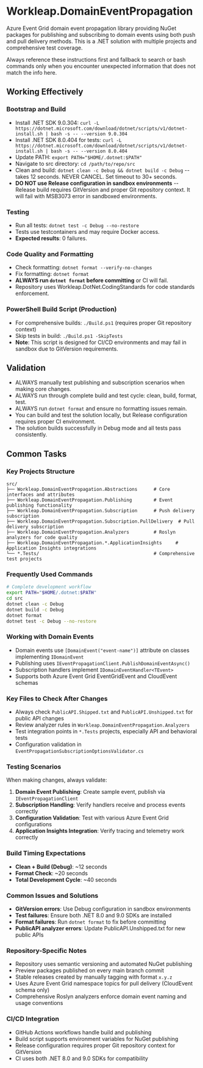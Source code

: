 # Workleap.DomainEventPropagation

Azure Event Grid domain event propagation library providing NuGet packages for publishing and subscribing to domain events using both push and pull delivery methods. This is a .NET solution with multiple projects and comprehensive test coverage.

Always reference these instructions first and fallback to search or bash commands only when you encounter unexpected information that does not match the info here.

## Working Effectively

### Bootstrap and Build
- Install .NET SDK 9.0.304: `curl -L https://dotnet.microsoft.com/download/dotnet/scripts/v1/dotnet-install.sh | bash -s -- --version 9.0.304`
- Install .NET SDK 8.0.404 for tests: `curl -L https://dotnet.microsoft.com/download/dotnet/scripts/v1/dotnet-install.sh | bash -s -- --version 8.0.404`
- Update PATH: `export PATH="$HOME/.dotnet:$PATH"`
- Navigate to src directory: `cd /path/to/repo/src`
- Clean and build: `dotnet clean -c Debug && dotnet build -c Debug` -- takes 12 seconds. NEVER CANCEL. Set timeout to 30+ seconds.
- **DO NOT use Release configuration in sandbox environments** -- Release build requires GitVersion and proper Git repository context. It will fail with MSB3073 error in sandboxed environments.

### Testing
- Run all tests: `dotnet test -c Debug --no-restore`
- Tests use testcontainers and may require Docker access.
- **Expected results**: 0 failures.

### Code Quality and Formatting
- Check formatting: `dotnet format --verify-no-changes`
- Fix formatting: `dotnet format`
- **ALWAYS run `dotnet format` before committing** or CI will fail.
- Repository uses Workleap.DotNet.CodingStandards for code standards enforcement.

### PowerShell Build Script (Production)
- For comprehensive builds: `./Build.ps1` (requires proper Git repository context)
- Skip tests in build: `./Build.ps1 -SkipTests`
- **Note**: This script is designed for CI/CD environments and may fail in sandbox due to GitVersion requirements.

## Validation

- ALWAYS manually test publishing and subscription scenarios when making core changes.
- ALWAYS run through complete build and test cycle: clean, build, format, test.
- ALWAYS run `dotnet format` and ensure no formatting issues remain.
- You can build and test the solution locally, but Release configuration requires proper CI environment.
- The solution builds successfully in Debug mode and all tests pass consistently.

## Common Tasks

### Key Projects Structure
```
src/
├── Workleap.DomainEventPropagation.Abstractions      # Core interfaces and attributes
├── Workleap.DomainEventPropagation.Publishing        # Event publishing functionality
├── Workleap.DomainEventPropagation.Subscription      # Push delivery subscription
├── Workleap.DomainEventPropagation.Subscription.PullDelivery  # Pull delivery subscription
├── Workleap.DomainEventPropagation.Analyzers         # Roslyn analyzers for code quality
├── Workleap.DomainEventPropagation.*.ApplicationInsights     # Application Insights integrations
└── *.Tests/                                          # Comprehensive test projects
```

### Frequently Used Commands
```bash
# Complete development workflow
export PATH="$HOME/.dotnet:$PATH"
cd src
dotnet clean -c Debug
dotnet build -c Debug
dotnet format
dotnet test -c Debug --no-restore
```

### Working with Domain Events
- Domain events use `[DomainEvent("event-name")]` attribute on classes implementing `IDomainEvent`
- Publishing uses `IEventPropagationClient.PublishDomainEventAsync()`
- Subscription handlers implement `IDomainEventHandler<TEvent>`
- Supports both Azure Event Grid EventGridEvent and CloudEvent schemas

### Key Files to Check After Changes
- Always check `PublicAPI.Shipped.txt` and `PublicAPI.Unshipped.txt` for public API changes
- Review analyzer rules in `Workleap.DomainEventPropagation.Analyzers`
- Test integration points in `*.Tests` projects, especially API and behavioral tests
- Configuration validation in `EventPropagationSubscriptionOptionsValidator.cs`

### Testing Scenarios
When making changes, always validate:
1. **Domain Event Publishing**: Create sample event, publish via `IEventPropagationClient`
2. **Subscription Handling**: Verify handlers receive and process events correctly
3. **Configuration Validation**: Test with various Azure Event Grid configurations
4. **Application Insights Integration**: Verify tracing and telemetry work correctly

### Build Timing Expectations
- **Clean + Build (Debug)**: ~12 seconds
- **Format Check**: ~20 seconds  
- **Total Development Cycle**: ~40 seconds

### Common Issues and Solutions
- **GitVersion errors**: Use Debug configuration in sandbox environments
- **Test failures**: Ensure both .NET 8.0 and 9.0 SDKs are installed
- **Format failures**: Run `dotnet format` to fix before committing
- **PublicAPI analyzer errors**: Update PublicAPI.Unshipped.txt for new public APIs

### Repository-Specific Notes
- Repository uses semantic versioning and automated NuGet publishing
- Preview packages published on every main branch commit
- Stable releases created by manually tagging with format `x.y.z`
- Uses Azure Event Grid namespace topics for pull delivery (CloudEvent schema only)
- Comprehensive Roslyn analyzers enforce domain event naming and usage conventions

### CI/CD Integration
- GitHub Actions workflows handle build and publishing
- Build script supports environment variables for NuGet publishing
- Release configuration requires proper Git repository context for GitVersion
- CI uses both .NET 8.0 and 9.0 SDKs for compatibility
